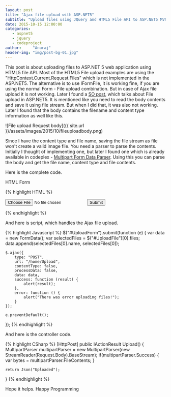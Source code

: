 ```yaml
---
layout: post
title: "Ajax file upload with ASP.NET5"
subtitle: "Upload files using JQuery and HTML5 File API to ASP.NET5 MVC6 web application"
date: 2015-10-15 12:00:00
categories: 
   - aspnet5
   - jquery
   - codeproject
author:     "Anuraj"
header-img: "img/post-bg-01.jpg"
---
```

This post is about uploading files to ASP.NET 5 web application using HTML5 file API. Most of the HTML5 File upload examples are using the "HttpContext.Current.Request.Files"  which is not implemented in the ASP.NET5. The alternative is to use IFormFile, it is working fine, if you are using the normal Form - File upload combination. But in case of Ajax file upload it is not working. Later I found a [SO post](http://stackoverflow.com/a/26445416/38024), which talks about File upload in ASP.NET5. It is mentioned like you need to read the body contents and save it using file stream. But when I did that, it was also not working. Later I found that the body contains the filename and content type information as well like this.

![File upload Request body]({{ site.url }}/assets/images/2015/10/fileuploadbody.png)

Since I have the content type and file name, saving the file stream as file won't create a valid image file. You need a parser to parse the contents. Initially I thought of implementing one, but later I found one which is already available in codeplex - [Multipart Form Data Parser](http://multipartparser.codeplex.com/). Using this you can parse the body and get the file name, content type and file contents. 

Here is the complete code. 

HTML Form

{% highlight HTML %}
<form id="UploadForm" asp-action="upload" asp-controller="home">
    <input class="form-control" type="file" name="UploadFile" id="UploadFile" accept="image/*" />
    <input type="submit" value="Submit" class="btn btn-default" />   
</form>
{% endhighlight %}

And here is script, which handles the Ajax file upload.

{% highlight Javascript %}
$("#UploadForm").submit(function (e) {
	var data = new FormData();
	var selectedFiles = $("#UploadFile")[0].files;
	data.append(selectedFiles[0].name, selectedFiles[0]);

	$.ajax({
		type: "POST",
		url: "/home/Upload",
		contentType: false,
		processData: false,
		data: data,
		success: function (result) {
			alert(result);
		},
		error: function () {
			alert("There was error uploading files!");
		}
	});

	e.preventDefault();
});
{% endhighlight %}

And here is the controller code.

{% highlight CSharp %}
[HttpPost]
public IActionResult Upload()
{
    MultipartParser multipartParser = 
        new MultipartParser(new StreamReader(Request.Body).BaseStream);
    if(multipartParser.Success)
    {
        var bytes = multipartParser.FileContents;
    }
    
    return Json("Uploaded");
}
{% endhighlight %}

Hope it helps. Happy Programming